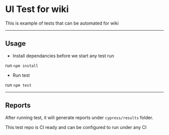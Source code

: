 # UI Test for wiki

This is example of tests that can be automated for wiki

---
## Usage

- Install dependancies before we start any test run

run `npm install`

- Run test

run `npm test`

---
## Reports

After running test, it will generate reports under `cypress/results` folder.

This test repo is CI ready and can be configured to run under any CI
